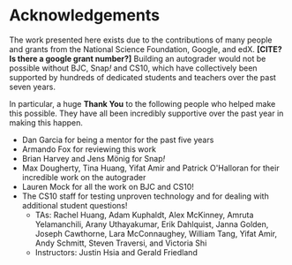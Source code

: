 # Acknowledgements

The work presented here exists due to the contributions of many people and grants from the National Science Foundation, Google, and edX. **[CITE? Is there a google grant number?]** Building an autograder would not be possible without BJC, Snap<em>!</em> and CS10, which have collectively been supported by hundreds of dedicated students and teachers over the past seven years.

In particular, a huge **Thank You** to the following people who helped make this possible. They have all been incredibly supportive over the past year in making this happen.

* Dan Garcia for being a mentor for the past five years
* Armando Fox for reviewing this work
* Brian Harvey and Jens Mönig for Snap<em>!</em>
* Max Dougherty, Tina Huang, Yifat Amir and Patrick O'Halloran for their incredible work on the autograder
* Lauren Mock for all the work on BJC and CS10!
* The CS10 staff for testing unproven technology and for dealing with additional student questions!
	* TAs: Rachel Huang, Adam Kuphaldt, Alex McKinney, Amruta Yelamanchili, Arany Uthayakumar, Erik Dahlquist, Janna Golden, Joseph Cawthorne, Lara McConnaughey, William Tang, Yifat Amir, Andy Schmitt, Steven Traversi, and Victoria Shi
	* Instructors: Justin Hsia and Gerald Friedland
